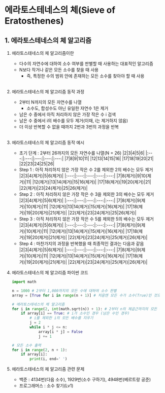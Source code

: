 # 에라토스테네스의 체(Sieve of Eratosthenes)

## 1. 에라토스테네스의 체 알고리즘
1. 에라토스테네스의 체 알고리즘이란
    - 다수의 자연수에 대하여 소수 여부를 판별할 때 사용하는 대표적인 알고리즘
    - N보다 작거나 같은 모든 소수를 찾을 때 사용
        - 즉, 특정한 수의 범위 안에 존재하는 모든 소수를 찾아야 할 때 사용<br><br>

2. 에라토스테네스의 체 알고리즘 동작 과정
    - 2부터 N까지의 모든 자연수를 나열
        - 소수도, 합성수도 아닌 유일한 자연수 1은 제거
    - 남은 수 중에서 아직 처리하지 않은 가장 작은 수 i 검색
    - 남은 수 중에서 i의 배수를 모두 제거(이때, i는 제거하지 않음)
    - 더 이상 반복할 수 없을 때까지 2번과 3번의 과정을 반복<br><br>

3. 에라토스테네스의 체 알고리즘 동작 예시
    - 초기 단계 : 2부터 26까지의 모든 자연수를 나열(N = 26)
        |2|3|4|5|6|
        |:---:|:---:|:---:|:---:|:---:|
        |7|8|9|10|11|
        |12|13|14|15|16|
        |17|18|19|20|21|
        |22|23|24|25|26|
    - Step 1 : 아직 처리하지 않은 가장 작은 수 2를 제외한 2의 배수는 모두 제거
        |2|3|4(제거)|5|6(제거)|
        |:---:|:---:|:---:|:---:|:---:|
        |7|8(제거)|9|10(제거)|11|
        |12(제거)|13|14(제거)|15|16(제거)|
        |17|18(제거)|19|20(제거)|21|
        |22(제거)|23|24(제거)|25|26(제거)|
    - Step 2 : 아직 처리하지 않은 가장 작은 수 3을 제외한 3의 배수는 모두 제거
        |2|3|4(제거)|5|6(제거)|
        |:---:|:---:|:---:|:---:|:---:|
        |7|8(제거)|9(제거)|10(제거)|11|
        |12(제거)|13|14(제거)|15(제거)|16(제거)|
        |17|18(제거)|19|20(제거)|21(제거)|
        |22(제거)|23|24(제거)|25|26(제거)|
    - Step 3 : 아직 처리하지 않은 가장 작은 수 5를 제외한 5의 배수는 모두 제거
        |2|3|4(제거)|5|6(제거)|
        |:---:|:---:|:---:|:---:|:---:|
        |7|8(제거)|9(제거)|10(제거)|11|
        |12(제거)|13|14(제거)|15(제거)|16(제거)|
        |17|18(제거)|19|20(제거)|21(제거)|
        |22(제거)|23|24(제거)|25(제거)|26(제거)|
    - Step 4 : 마찬가지의 과정을 반복했을 때 최종적인 결과는 다음과 같음
        |2|3|4(제거)|5|6(제거)|
        |:---:|:---:|:---:|:---:|:---:|
        |7|8(제거)|9(제거)|10(제거)|11|
        |12(제거)|13|14(제거)|15(제거)|16(제거)|
        |17|18(제거)|19|20(제거)|21(제거)|
        |22(제거)|23|24(제거)|25(제거)|26(제거)|

4. 에라토스테네스의 체 알고리즘 파이썬 코드
    ```python
    import math

    n = 1000 # 2부터 1,000까지의 모든 수에 대하여 소수 판별
    array = [True for i in range(n + 1)] # 처음엔 모든 수가 소수(True)인 것으로 초기화

    # 에라토스테네스의 체 알고리즘 
    for i in range(2, int(math.sqrt(n)) + 1): # 2부터 n의 제곱근까지의 모든 수를 확인하며
        if array[i] == True: # i가 소수인 경우 (남은 수인 경우)
            # i를 제외한 i의 모든 배수를 지우기
            j = 2 
            while i * j <= n:
                array[i * j] = False
                j += 1

    # 모든 소수 출력
    for i in range(2, n + 1):
        if array[i]:
            print(i, end=' ')
    ```

5. 에라토스테네스의 체 알고리즘 관련 문제
    - 백준 : 4134번(다음 소수), 1929번(소수 구하기), 4948번(베르트랑 공준)
    - 프로그래머스 : 소수 찾기(Lv1)